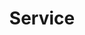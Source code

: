 ---
title: "Service"
description: "To help the community decide on what to consume from the amount of entertainment content out there. Help create those experiences through our own local tournaments ,and business partners."
draft: false
bg_image: "images/featue-bg.png"
---